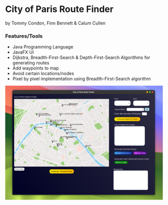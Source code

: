 # City of Paris Route Finder
 by Tommy Condon, Finn Bennett & Calum Cullen

### Features/Tools

- Java Programming Language
- JavaFX UI
- Dijkstra, Breadth-First-Search & Depth-First-Search Algorithms for generating routes
- Add waypoints to map
- Avoid certain locations/nodes
- Pixel by pixel implementation using Breadth-First-Search algorithm

![snapshot-of-gui.png](snapshot-of-gui.png)